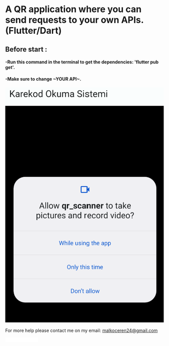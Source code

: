 # A QR application where you can send requests to your own APIs. (Flutter/Dart)

## Before start :

#### -Run this command in the terminal to get the dependencies: 'flutter pub get'.

#### -Make sure to change ~YOUR API~.

![Home Page](assets/readme/img_2.png)


For more help please contact me on my email: malkoceren24@gmail.com

![](assets/readme/erenium.png)
 

